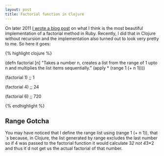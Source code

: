 ```yaml
---
layout: post
title: Factorial function in Clojure
---
```


<span class="drops">O</span>n later 2011 [I wrote a blog post] on what I think is the most beautiful implementation of a factorial method in Ruby. Recently, I did that in Clojure without recursion and the implementation also turned out to look very pretty to me. So here it goes:

{% highlight clojure %}

(defn factorial [n]
  "Takes a number n, creates a list from the 
  range of 1 upto n and multiplies the list items
  sequentially."
  (apply * (range 1 (+ n 1))))

(factorial 1) ;; 1

(factorial 4) ;; 24

(factorial 6) ;; 720

{% endhighlight %}

Range Gotcha
------------

You may have noticed that I define the range list using <span class="small_code">(range 1 (+ n 1))</span>, that´s because, in Clojure, the list generated by <span class="small_code">range</span> excludes the last number so if 4 was passed to the factorial function it would calculate 3*2 not 4*3*2 and thus it´d not get us the actual factorial of that number.

[I wrote a blog post]: /the-most-beautiful-factorial-method/
